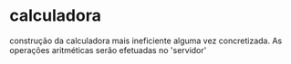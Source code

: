 # calculadora
construção da calculadora mais ineficiente alguma vez concretizada. As operações aritméticas serão efetuadas no 'servidor'
